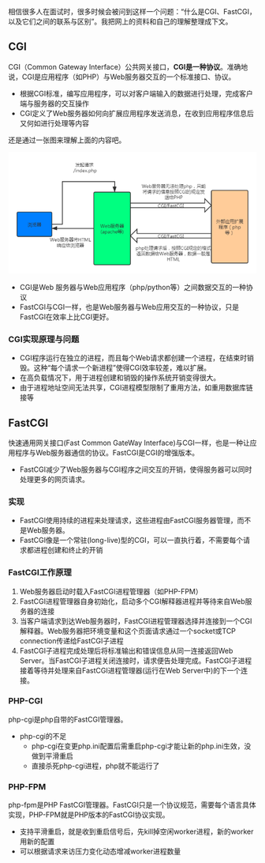 相信很多人在面试时，很多时候会被问到这样一个问题：“什么是CGI、FastCGI，以及它们之间的联系与区别”。我把网上的资料和自己的理解整理成下文。

## CGI

CGI（Common Gateway Interface）公共网关接口，**CGI是一种协议**。准确地说，CGI是应用程序（如PHP）与Web服务器交互的一个标准接口、协议。

* 根据CGI标准，编写应用程序，可以对客户端输入的数据进行处理，完成客户端与服务器的交互操作
* CGI定义了Web服务器如何向扩展应用程序发送消息，在收到应用程序信息后又何如进行处理等内容

还是通过一张图来理解上面的内容吧。

![](../images/CGI.png)

* CGI是Web 服务器与Web应用程序（php/python等）之间数据交互的一种协议
* FastCGI与CGI一样，也是Web服务器与Web应用交互的一种协议，只是FastCGI在效率上比CGI更好。

### CGI实现原理与问题

* CGI程序运行在独立的进程，而且每个Web请求都创建一个进程，在结束时销毁。这种“每个请求一个新进程”使得CGI效率较差，难以扩展。
* 在高负载情况下，用于进程创建和销毁的操作系统开销变得很大。
* 由于进程地址空间无法共享，CGI进程模型限制了重用方法，如重用数据库链接等

## FastCGI

快速通用网关接口(Fast Common GateWay Interface)与CGI一样，也是一种让应用程序与Web服务器通信的协议。FastCGI是CGI的增强版本。

* FastCGI减少了Web服务器与CGI程序之间交互的开销，使得服务器可以同时处理更多的网页请求。

### 实现

* FastCGI使用持续的进程来处理请求，这些进程由FastCGI服务器管理，而不是Web服务器。
* FastCGI像是一个常驻(long-live)型的CGI，可以一直执行着，不需要每个请求都进程创建和终止的开销

### FastCGI工作原理

1. Web服务器启动时载入FastCGI进程管理器（如PHP-FPM）
2. FastCGI进程管理器自身初始化，启动多个CGI解释器进程并等待来自Web服务器的连接
3. 当客户端请求到达Web服务器时，FastCGI进程管理器选择并连接到一个CGI解释器。Web服务器把环境变量和这个页面请求通过一个socket或TCP connection传递给FastCGI子进程
4. FastCGI子进程完成处理后将标准输出和错误信息从同一连接返回Web Server。当FastCGI子进程关闭连接时，请求便告处理完成。FastCGI子进程接着等待并处理来自FastCGI进程管理器(运行在Web Server中)的下一个连接。

### PHP-CGI

php-cgi是php自带的FastCGI管理器。

* php-cgi的不足
  * php-cgi在变更php.ini配置后需重启php-cgi才能让新的php.ini生效，没做到平滑重启
  * 直接杀死php-cgi进程，php就不能运行了

### PHP-FPM

php-fpm是PHP FastCGI管理器。FastCGI只是一个协议规范，需要每个语言具体实现，PHP-FPM就是PHP版本的FastCGI协议实现。

* 支持平滑重启，就是收到重启信号后，先kill掉空闲worker进程，新的worker用新的配置
* 可以根据请求来访压力变化动态增减worker进程数量

